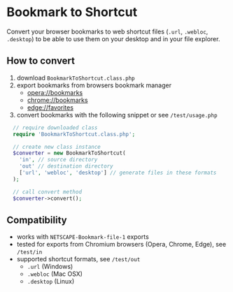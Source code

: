 # Bookmark to Shortcut

Convert your browser bookmarks to web shortcut files (`.url`, `.webloc`, `.desktop`) to be able to use them on your desktop and in your file explorer.

## How to convert

1. download `BookmarkToShortcut.class.php`
2. export bookmarks from browsers bookmark manager
    - [opera://bookmarks](opera://bookmarks)
    - [chrome://bookmarks](chrome://bookmarks)
    - [edge://favorites](edge://favorites)
3. convert bookmarks with the following snippet or see `/test/usage.php`

```php
  // require downloaded class
  require 'BookmarkToShortcut.class.php';

  // create new class instance
  $converter = new BookmarkToShortcut(
    'in', // source directory
    'out' // destination directory
    ['url', 'webloc', 'desktop'] // generate files in these formats
  );

  // call convert method
  $converter->convert();
```

## Compatibility
- works with `NETSCAPE-Bookmark-file-1` exports
- tested for exports from Chromium browsers (Opera, Chrome, Edge), see `/test/in`
- supported shortcut formats, see `/test/out`
    - `.url` (Windows)
    - `.webloc` (Mac OSX)
    - `.desktop` (Linux)
